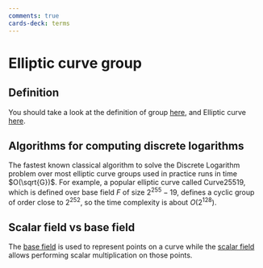 ```yaml
---
comments: true
cards-deck: terms
---
```


# Elliptic curve group

## Definition

You should take a look at the definition of group [here](group.md), and Elliptic curve [here](elliptic_curve.md).

## Algorithms for computing discrete logarithms

The fastest known classical algorithm to solve the Discrete Logarithm problem over
most elliptic curve groups used in practice runs in time $O(\sqrt{G})$. For example, a popular elliptic curve called Curve25519, which
is defined over base field $F$ of size $2^{255} −19$, defines a cyclic group of order close to $2^{252}$, so the time complexity is
about $O(2^{128})$.

## Scalar field vs base field []()

The [base field](base_field.md) is used to represent points on a curve while the [scalar field](scalar_field.md) allows performing scalar multiplication on those points.

[](1724428050270)
